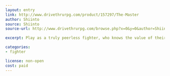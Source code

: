 ```yaml
---
layout: entry
link: http://www.drivethrurpg.com/product/157297/The-Master
author: Shiinto
source: Shiinto
source-url: http://www.drivethrurpg.com/browse.php?x=0&y=0&author=Shiinto

excerpt: Play as a truly peerless fighter, who knows the value of their power, and does not display it lightly!

categories:
- fighter

license: non-open
cost: paid
---
```

